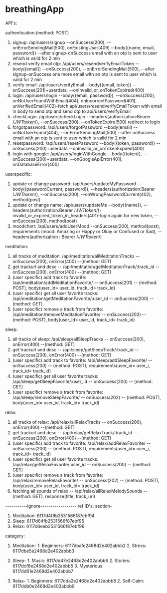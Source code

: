 # breathingApp
API's:

authentication:(method: POST)
  1. signup: /api/users/signup --onSuccess(200), --onErrorSendingMail(500), onExistingUser(409) --body({name, email, password}) --after signup-onSuccess email with an otp is sent to user which is valid for 2 min
  2. resend verify email otp: /api/users/resendverifyEmailToken --body({email}) --onSuccess(200), --onErrorSendingMail(500), --after signup-onSuccess one more email with an otp is sent to user which is valid for 2 min
  3. verify email: /api/users/verifyEmail --body({email, token}) --onSuccess(201)+userdata, --onInvalid_or_onTokenExpired(400)
  4. login: /api/users/login  --body({email, password}), --onSuccess(200), onNoUserFoundWithEmail(404), onIncorrectPassword(401), unVerifiedEmail(402)-fetch api/users/resendverifyEmailToken with email in body to send otp and send otp to api/users/verifyEmail
  5. checkLogin: /api/users/checkLogin --headers(authorization:Bearer /*JWTtoken*/), --onSuccess(200), --onTokenExpire(500) redirect to login
  6. forgotpassword: /api/users/forgotPassword  --body(email) --onNoUserFound(404), --onErrorSendingMail(500) --after onSuccess email with an otp is sent to user which is valid for 2 min
  7. resetpassword: /api/users/resetPassword --body({token, password}) --onSuccess(200)+userdata --onInvalid_or_onTokenExpired(400)
  8. login with google: /api/users/loginWithGoogle  --body({token}), --onSuccess(200)+userdata, --onGoogleApiError(401), onDatabaseError(400)

userspecific:
  1. update or change password: /api/users/updateMyPassword --body({passwordCurrent, password}), --headers(authorization:Bearer /*JWTtoken*/), --onSuccess(200), --onWrongPasswordCurrent(402), method(post)
  2. update or change name: /api/users/updateMe --body({name}), --headers(authorization:Bearer /*JWTtoken*/)-invalid_or_expired_token_in_headers(401)-login again for new token, --onSuccess(200), method(post)
  3. moodchart: /api/users/addUserMood --onSuccess(200), method(post), requirements (mood: Amazing or Happy or Okay or Confused or Sad), --headers(authorization : Bearer /*JWTtoken*/)

meditation:
  1. all tracks of meditation: /api/meditation/allMeditationTracks -- onSuccess(200), onError(400) --(method: GET) 
  2. get trackurl and desc -- /api/meditation/getMeditationTrack/:track_id -- onSuccess(200), onError(400) --(method: GET)
  3. (user specific) add track to favorite: /api/meditation/addMeditationFavorite/ -- onSuccess(201) -- (method: POST), body(user_id= user_id, track_id= track_id)
  4. (user specific) get all user favorite tracks: /api/meditation/getMeditationFavorite/:user_id -- onSuccess(200) -- (method: GET)
  5. (user specific) remove a track from favorite: /api/meditation/removeMeditationFavorite/ -- onSuccess(202) -- (method: POST), body(user_id= user_id, track_id= track_id)
  
sleep:
  1. all tracks of sleep: /api/sleep/allSleepTracks -- onSuccess(200), onError(400) --(method: GET) 
  2. get trackurl and desc -- /api/sleep/getSleepTrack/:track_id -- onSuccess(200), onError(400) --(method: GET)
  3. (user specific) add track to favorite: /api/sleep/addSleepFavorite/ -- onSuccess(200) -- (method: POST), requirements(user_id= user_i, track_id= track_id)
  4. (user specific) get all user favorite tracks: /api/sleep/getSleepFavorite/:user_id -- onSuccess(200) -- (method: GET)
  5. (user specific) remove a track from favorite: /api/sleep/removeSleepFavorite/ -- onSuccess(202) -- (method: POST), body(user_id= user_id, track_id= track_id)
  
relax:
  1. all tracks of relax: /api/relax/allRelaxTracks -- onSuccess(200), onError(400) --(method: GET) 
  2. get trackurl and desc -- /api/relax/getRelaxTrack/:track_id -- onSuccess(200), onError(400) --(method: GET)
  3. (user specific) add track to favorite: /api/relax/addRelaxFavorite/ -- onSuccess(200) -- (method: POST), requirements(user_id= user_i, track_id= track_id)
  4. (user specific) get all user favorite tracks: /api/relax/getRelaxFavorite/:user_id -- onSuccess(200) -- (method: GET)
  5. (user specific) remove a track from favorite: /api/relax/removeRelaxFavorite/ -- onSuccess(202) -- (method: POST), body(user_id= user_id, track_id= track_id)
  6. fetching all sounds of relax -- /api/relax/allRelaxMelodySounds --(method: GET), response(title, track_url)



-----------ignore------------------
ref ID's:
section-

  1. Meditation: 6117d4f8b2531566f87ebf94
  2. Sleep: 6117d64fb2531566f87ebf95
  3. Relax: 6117d6eeb2531566f87ebf96


category:

  1. Meditation-
    1. Beginners: 6117dbafe2468d2e402abbb2
    2. Stress: 6117dbe5e2468d2e402abbb3

  2. Sleep-
    1. Music: 6117dd47e2468d2e402abbb6
    2. Stories: 6117dcf8e2468d2e402abbb5
    3. Mysterious: 6117dd61e2468d2e402abbb7

  3. Relax-
    1. Beginners: 6117dda2e2468d2e402abbb8
    2. Self-Calm: 6117ddb0e2468d2e402abbb9
